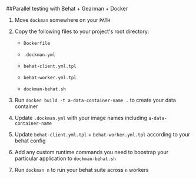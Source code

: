 ##Parallel testing with Behat + Gearman + Docker

1. Move `dockman` somewhere on your `PATH`

2. Copy the following files to your project's root directory:

    - `Dockerfile`

    - `.dockman.yml`

    - `behat-client.yml.tpl`

    - `behat-worker.yml.tpl`

    - `dockman-behat.sh`

3. Run `docker build -t a-data-container-name .` to create your data container

4. Update `.dockman.yml` with your image names including `a-data-container-name`

5. Update `behat-client.yml.tpl` + `behat-worker.yml.tpl` according to your behat config

6. Add any custom runtime commands you need to boostrap your particular application to `dockman-behat.sh`

7. Run `dockman n` to run your behat suite across `n` workers
